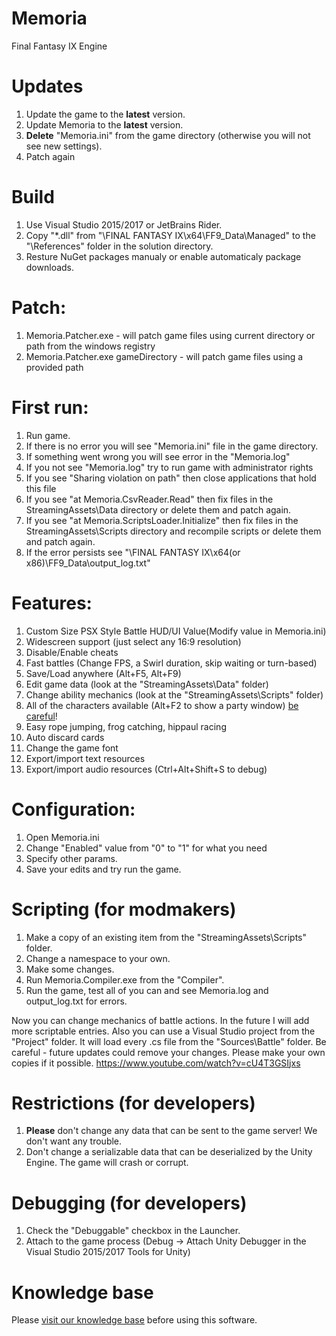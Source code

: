 # Memoria
Final Fantasy IX Engine

# Updates
1. Update the game to the **latest** version.
2. Update Memoria to the **latest** version.
3. **Delete** "Memoria.ini" from the game directory (otherwise you will not see new settings).
4. Patch again


# Build
1. Use Visual Studio 2015/2017 or JetBrains Rider.
2. Copy "*.dll" from "\FINAL FANTASY IX\x64\FF9_Data\Managed" to the "\References" folder in the solution directory.
3. Resture NuGet packages manualy or enable automaticaly package downloads.


# Patch:
1. Memoria.Patcher.exe - will patch game files using current directory or path from the windows registry
2. Memoria.Patcher.exe gameDirectory - will patch game files using a provided path


# First run:
1. Run game.
2. If there is no error you will see "Memoria.ini" file in the game directory.
3. If something went wrong you will see error in the "Memoria.log"
4. If you not see "Memoria.log" try to run game with administrator rights
5. If you see "Sharing violation on path" then close applications that hold this file
6. If you see "at Memoria.CsvReader.Read" then fix files in the StreamingAssets\Data directory or delete them and patch again.
7. If you see "at Memoria.ScriptsLoader.Initialize" then fix files in the StreamingAssets\Scripts directory and recompile scripts or delete them and patch again.
8. If the error persists see "\FINAL FANTASY IX\x64(or x86)\FF9_Data\output_log.txt"


# Features:
1. Custom Size PSX Style Battle HUD/UI Value(Modify value in Memoria.ini)
2. Widescreen support (just select any 16:9 resolution)
3. Disable/Enable cheats
4. Fast battles (Change FPS, a Swirl duration, skip waiting or turn-based)
5. Save/Load anywhere (Alt+F5, Alt+F9) 
6. Edit game data (look at the "StreamingAssets\Data" folder)
7. Change ability mechanics (look at the "StreamingAssets\Scripts" folder)
8. All of the characters available (Alt+F2 to show a party window) [be careful](https://github.com/Albeoris/Memoria/issues/3)!
9. Easy rope jumping, frog catching, hippaul racing
10. Auto discard cards
11. Change the game font
12. Export/import text resources
13. Export/import audio resources (Ctrl+Alt+Shift+S to debug)


# Configuration:
1. Open Memoria.ini
2. Change "Enabled" value from "0" to "1" for what you need
3. Specify other params.
4. Save your edits and try run the game.


# Scripting (for modmakers)
1. Make a copy of an existing item from the "StreamingAssets\Scripts" folder.
2. Change a namespace to your own.
3. Make some changes.
4. Run Memoria.Compiler.exe from the "Compiler".
5. Run the game, test all of you can and see Memoria.log and output_log.txt for errors.

Now you can change mechanics of battle actions. In the future I will add more scriptable entries.
Also you can use a Visual Studio project from the "Project" folder. It will load every .cs file from the "Sources\Battle" folder.
Be careful - future updates could remove your changes. Please make your own copies if it possible.
https://www.youtube.com/watch?v=cU4T3GSIjxs


# Restrictions (for developers)
1. **Please** don't change any data that can be sent to the game server! We don't want any trouble.
2. Don't change a serializable data that can be deserialized by the Unity Engine. The game will crash or corrupt.


# Debugging (for developers)
1. Check the "Debuggable" checkbox in the Launcher.
2. Attach to the game process (Debug -> Attach Unity Debugger in the Visual Studio 2015/2017 Tools for Unity)


# Knowledge base
Please [visit our knowledge base](../../wiki#knowledge-base) before using this software.
